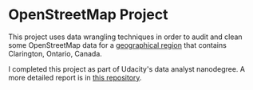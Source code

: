 # OpenStreetMap Project

This project uses data wrangling techniques in order to audit and clean some OpenStreetMap data for a [geographical region](http://www.openstreetmap.org/export#map=11/43.9728/-78.6528) that contains Clarington, Ontario, Canada.

I completed this project as part of Udacity's data analyst nanodegree.  A more detailed report is in [this repository](https://github.com/marty-vanhoof/OpenStreetMap_project/blob/master/OSM_Report.ipynb).
